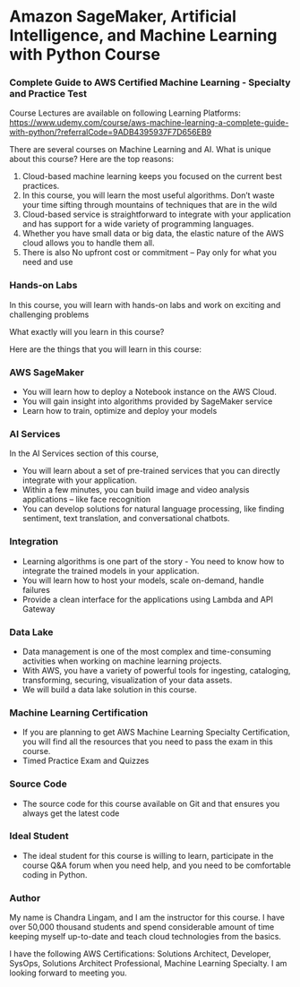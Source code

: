 # Amazon SageMaker, Artificial Intelligence, and Machine Learning with Python Course
### Complete Guide to AWS Certified Machine Learning - Specialty and Practice Test
Course Lectures are available on following Learning Platforms:   
https://www.udemy.com/course/aws-machine-learning-a-complete-guide-with-python/?referralCode=9ADB4395937F7D656EB9  

There are several courses on Machine Learning and AI. What is unique about this course?
Here are the top reasons:
1. Cloud-based machine learning keeps you focused on the current best practices.
2. In this course, you will learn the most useful algorithms.  Don’t waste your time sifting through mountains of techniques that are in the wild
4. Cloud-based service is straightforward to integrate with your application and has support for a wide variety of programming languages.
5. Whether you have small data or big data, the elastic nature of the AWS cloud allows you to handle them all.
6. There is also No upfront cost or commitment – Pay only for what you need and use  

### Hands-on Labs  

In this course, you will learn with hands-on labs and work on exciting and challenging problems

What exactly will you learn in this course?

Here are the things that you will learn in this course:

### AWS SageMaker
* You will learn how to deploy a Notebook instance on the AWS Cloud.
* You will gain insight into algorithms provided by SageMaker service
* Learn how to train, optimize and deploy your models

### AI Services
In the AI Services section of this course,
* You will learn about a set of pre-trained services that you can directly integrate with your application.
* Within a few minutes, you can build image and video analysis applications – like face recognition
* You can develop solutions for natural language processing, like finding sentiment, text translation, and conversational chatbots.

### Integration 
* Learning algorithms is one part of the story - You need to know how to integrate the trained models in your application.
* You will learn how to host your models, scale on-demand, handle failures
* Provide a clean interface for the applications using Lambda and API Gateway

### Data Lake 
* Data management is one of the most complex and time-consuming activities when working on machine learning projects.
* With AWS, you have a variety of powerful tools for ingesting, cataloging, transforming, securing, visualization of your data assets.
* We will build a data lake solution in this course.

### Machine Learning Certification
* If you are planning to get AWS Machine Learning Specialty Certification, you will find all the resources that you need to pass the exam in this course.
* Timed Practice Exam and Quizzes

### Source Code
* The source code for this course available on Git and that ensures you always get the latest code

### Ideal Student
* The ideal student for this course is willing to learn, participate in the course Q&A forum when you need help, and you need to be comfortable coding in Python.

### Author
My name is Chandra Lingam, and I am the instructor for this course.  I have over 50,000 thousand students and spend considerable amount of time keeping myself up-to-date and teach cloud technologies from the basics.

I have the following AWS Certifications: Solutions Architect, Developer, SysOps, Solutions Architect Professional, Machine Learning Specialty.  I am looking forward to meeting you.
